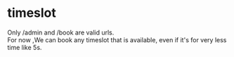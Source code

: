 # timeslot
Only /admin and /book are valid urls.<br>
For now ,We can book any timeslot that is available, even if it's for very less time like 5s.
